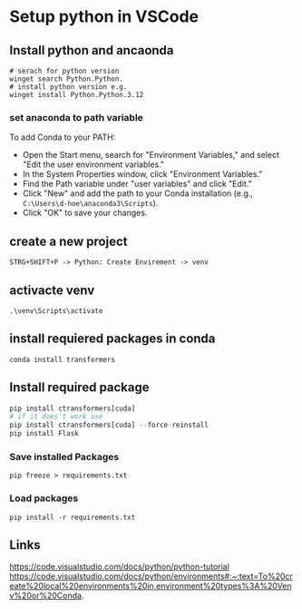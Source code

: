 # Setup python in VSCode

## Install python and ancaonda

```pwsh
# serach for python version
winget search Python.Python.
# install python version e.g.
winget install Python.Python.3.12
```

### set anaconda to path variable

To add Conda to your PATH:

- Open the Start menu, search for "Environment Variables," and select "Edit the user environment variables."
- In the System Properties window, click "Environment Variables."
- Find the Path variable under "user variables" and click "Edit."
- Click "New" and add the path to your Conda installation (e.g., `C:\Users\d-hoe\anaconda3\Scripts`).
- Click "OK" to save your changes.

## create a new project

`STRG+SHIFT+P -> Python: Create Envirement -> venv`

## activacte venv

```
.\venv\Scripts\activate
```

## install requiered packages in conda

```
conda install transformers
```

## Install required package

```python
pip install ctransformers[cuda]
# if it does't work use
pip install ctransformers[cuda] --force-reinstall
pip install Flask
```

### Save installed Packages

```
pip freeze > requirements.txt
```

### Load packages

```
pip install -r requirements.txt
```

## Links

https://code.visualstudio.com/docs/python/python-tutorial
https://code.visualstudio.com/docs/python/environments#:~:text=To%20create%20local%20environments%20in,environment%20types%3A%20Venv%20or%20Conda.
